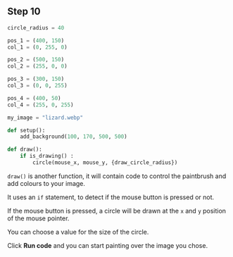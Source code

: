 ## Step 10

```python
circle_radius = 40

pos_1 = (400, 150)
col_1 = (0, 255, 0)

pos_2 = (500, 150)
col_2 = (255, 0, 0)

pos_3 = (300, 150)
col_3 = (0, 0, 255)

pos_4 = (400, 50)
col_4 = (255, 0, 255)

my_image = "lizard.webp"

def setup():
    add_background(100, 170, 500, 500)

def draw():
    if is_drawing() :
        circle(mouse_x, mouse_y, {draw_circle_radius})
```

`draw()` is another function, it will contain code to control the paintbrush and add colours to your image.

It uses an `if` statement, to detect if the mouse button is pressed or not.

If the mouse button is pressed, a circle will be drawn at the `x` and `y` position of the mouse pointer.

You can choose a value for the size of the circle.

Click **Run code** and you can start painting over the image you chose.
